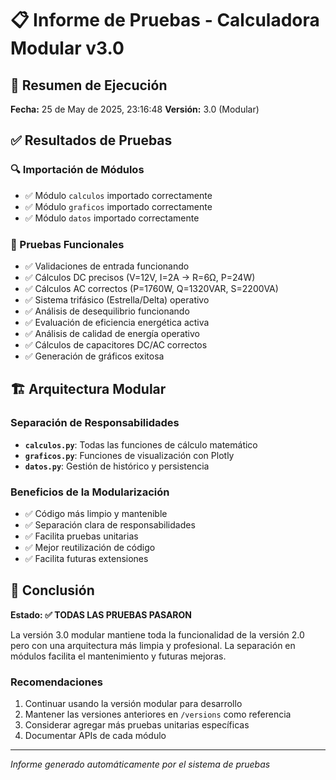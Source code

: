 # 📋 Informe de Pruebas - Calculadora Modular v3.0

## 🎯 Resumen de Ejecución
**Fecha:** 25 de May de 2025, 23:16:48
**Versión:** 3.0 (Modular)

## ✅ Resultados de Pruebas

### 🔍 Importación de Módulos
- ✅ Módulo `calculos` importado correctamente
- ✅ Módulo `graficos` importado correctamente  
- ✅ Módulo `datos` importado correctamente

### 🧪 Pruebas Funcionales
- ✅ Validaciones de entrada funcionando
- ✅ Cálculos DC precisos (V=12V, I=2A → R=6Ω, P=24W)
- ✅ Cálculos AC correctos (P=1760W, Q=1320VAR, S=2200VA)
- ✅ Sistema trifásico (Estrella/Delta) operativo
- ✅ Análisis de desequilibrio funcionando
- ✅ Evaluación de eficiencia energética activa
- ✅ Análisis de calidad de energía operativo
- ✅ Cálculos de capacitores DC/AC correctos
- ✅ Generación de gráficos exitosa

## 🏗️ Arquitectura Modular

### Separación de Responsabilidades
- **`calculos.py`**: Todas las funciones de cálculo matemático
- **`graficos.py`**: Funciones de visualización con Plotly
- **`datos.py`**: Gestión de histórico y persistencia

### Beneficios de la Modularización
- ✅ Código más limpio y mantenible
- ✅ Separación clara de responsabilidades
- ✅ Facilita pruebas unitarias
- ✅ Mejor reutilización de código
- ✅ Facilita futuras extensiones

## 🎉 Conclusión

**Estado: ✅ TODAS LAS PRUEBAS PASARON**

La versión 3.0 modular mantiene toda la funcionalidad de la versión 2.0 
pero con una arquitectura más limpia y profesional. La separación en módulos
facilita el mantenimiento y futuras mejoras.

### Recomendaciones
1. Continuar usando la versión modular para desarrollo
2. Mantener las versiones anteriores en `/versions` como referencia
3. Considerar agregar más pruebas unitarias específicas
4. Documentar APIs de cada módulo

---
*Informe generado automáticamente por el sistema de pruebas*
